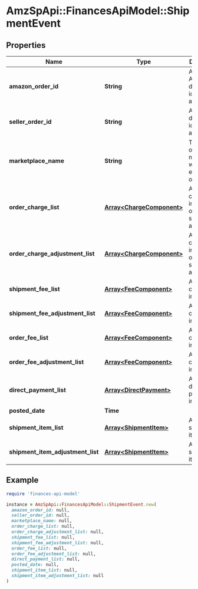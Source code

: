 # AmzSpApi::FinancesApiModel::ShipmentEvent

## Properties

| Name | Type | Description | Notes |
| ---- | ---- | ----------- | ----- |
| **amazon_order_id** | **String** | An Amazon-defined identifier for an order. | [optional] |
| **seller_order_id** | **String** | A seller-defined identifier for an order. | [optional] |
| **marketplace_name** | **String** | The name of the marketplace where the event occurred. | [optional] |
| **order_charge_list** | [**Array&lt;ChargeComponent&gt;**](ChargeComponent.md) | A list of charge information on the seller&#39;s account. | [optional] |
| **order_charge_adjustment_list** | [**Array&lt;ChargeComponent&gt;**](ChargeComponent.md) | A list of charge information on the seller&#39;s account. | [optional] |
| **shipment_fee_list** | [**Array&lt;FeeComponent&gt;**](FeeComponent.md) | A list of fee component information. | [optional] |
| **shipment_fee_adjustment_list** | [**Array&lt;FeeComponent&gt;**](FeeComponent.md) | A list of fee component information. | [optional] |
| **order_fee_list** | [**Array&lt;FeeComponent&gt;**](FeeComponent.md) | A list of fee component information. | [optional] |
| **order_fee_adjustment_list** | [**Array&lt;FeeComponent&gt;**](FeeComponent.md) | A list of fee component information. | [optional] |
| **direct_payment_list** | [**Array&lt;DirectPayment&gt;**](DirectPayment.md) | A list of direct payment information. | [optional] |
| **posted_date** | **Time** |  | [optional] |
| **shipment_item_list** | [**Array&lt;ShipmentItem&gt;**](ShipmentItem.md) | A list of shipment items. | [optional] |
| **shipment_item_adjustment_list** | [**Array&lt;ShipmentItem&gt;**](ShipmentItem.md) | A list of shipment items. | [optional] |

## Example

```ruby
require 'finances-api-model'

instance = AmzSpApi::FinancesApiModel::ShipmentEvent.new(
  amazon_order_id: null,
  seller_order_id: null,
  marketplace_name: null,
  order_charge_list: null,
  order_charge_adjustment_list: null,
  shipment_fee_list: null,
  shipment_fee_adjustment_list: null,
  order_fee_list: null,
  order_fee_adjustment_list: null,
  direct_payment_list: null,
  posted_date: null,
  shipment_item_list: null,
  shipment_item_adjustment_list: null
)
```

